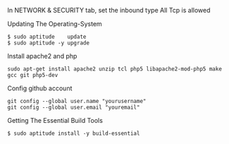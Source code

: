 In NETWORK & SECURITY tab, set the inbound type All Tcp is allowed 

Updating The Operating-System
``` 
$ sudo aptitude    update
$ sudo aptitude -y upgrade
```
Install apache2 and php
```
sudo apt-get install apache2 unzip tcl php5 libapache2-mod-php5 make gcc git php5-dev
```
Config github account 
```
git config --global user.name "yourusername"
git config --global user.email "youremail"
```
Getting The Essential Build Tools
```
$ sudo aptitude install -y build-essential
```
